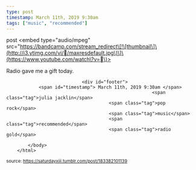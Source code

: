```yaml
---
type: post
timestamp: March 11th, 2019 9:30am
tags: ["music", "recommended"]
---
```

post
<embed type="audio/mpeg" src="https://bandcamp.com/stream_redirect\[!\[thumbnail\]\(http://i3.ytimg.com/vi//maxresdefault.jpg\)\]\(https://www.youtube.com/watch\?v=\)></embed>
                    
                                               
Radio gave me a gift today.
 
                                    
                                <div id="footer">
                <span id="timestamp"> March 11th, 2019 9:30am </span>
                                                          <span class="tag">julia jacklin</span>
                                          <span class="tag">pop rock</span>
                                          <span class="tag">music</span>
                                          <span class="tag">recommended</span>
                                          <span class="tag">radio gold</span>
                                                    
            </body>
        </html>

        
<small>source: https://saturdayxiii.tumblr.com/post/183382101139</small>